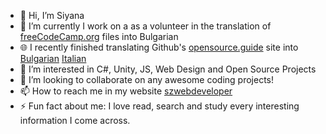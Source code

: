 - 👋 Hi, I’m Siyana 
- 🔭 I’m currently I work on a as a volunteer in the translation of <a href="freeCodeCamp.org" target="_blank">freeCodeCamp.org</a> files into Bulgarian
- 🌐 I recently finished translating Github's <a href="https://opensource.guide" target="_blank">opensource.guide</a> site into <a href="https://opensource.guide/bg/" target="_blank">Bulgarian</a>
<a href="https://opensource.guide/it/" target="_blank">Italian</a>
- 👀 I’m interested in C#, Unity, JS, Web Design and Open Source Projects
- 👯 I’m looking to collaborate on any awesome coding projects!
- 📫 How to reach me in my website <a href="https://szwebdeveloper.netlify.app/" target="_blank">szwebdeveloper</a>
- ⚡️ Fun fact about me: I love read, search and study every interesting information I come across.

<!---
BlueButterflies/BlueButterflies is a ✨ special ✨ repository because its `README.md` (this file) appears on your GitHub profile.
You can click the Preview link to take a look at your changes.
--->
